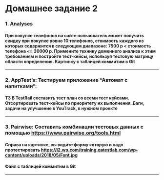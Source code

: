 # Домашнее задание 2

### 1. Analyses 
#### При покупке телефонов на сайте пользователь может получить скидку при покупке ровно 10 телефонов, стоимость каждого из которых содержится в следующем диапазоне: 7500 р < стоимость телефона <= 30000 р. Примените технику доменного анализа к этим требованиям и постройте тест-кейсы, используя тестовую матрицу области определения. Картинку с таблицей коммитим в Git
_____________________________________
### 2. AppTest’s: Тестируем приложение “Автомат с напитками”: 
#### ТЗ В TestRail составить тест план со всеми тест кейсами. Отсортировать тест-кейсы по приоритету их выполнения .Баги, задачи на улучшение в YouTrack, в нужном проекте
______________________________________
### 3. Pairwise: Составить комбинации тестовых данных с помощью https://www.pairwise.org/tools.html
#### Справа на картинке, вы видите форму которую и надо протестировать https://i2.wp.com/training.qatestlab.com/wp-content/uploads/2018/05/Font.jpg
#### Файл с таблицей коммитим в Git
_____________________________________

